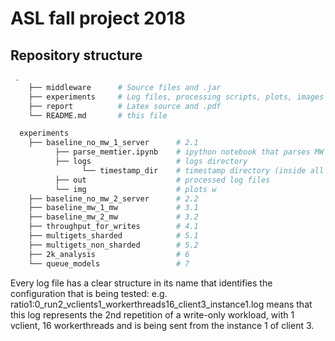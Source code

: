 # ASL fall project 2018

## Repository structure
```bash
 .
    ├── middleware      # Source files and .jar
    ├── experiments     # Log files, processing scripts, plots, images
    ├── report          # Latex source and .pdf
    └── README.md       # this file

  experiments
    ├── baseline_no_mw_1_server      # 2.1
          ├── parse_memtier.ipynb    # ipython notebook that parses MW e client logs
          ├── logs                   # logs directory
                └── timestamp_dir    # timestamp directory (inside all logs and configs)
          ├── out                    # processed log files
          └── img                    # plots w
    ├── baseline_no_mw_2_server      # 2.2
    ├── baseline_mw_1_mw             # 3.1
    ├── baseline_mw_2_mw             # 3.2
    ├── throughput_for_writes        # 4.1
    ├── multigets_sharded            # 5.1
    ├── multigets_non_sharded        # 5.2
    ├── 2k_analysis                  # 6
    └── queue_models                 # 7
```
Every log file has a clear structure in its name that identifies the configuration that is being tested:
e.g. ratio1:0_run2_vclients1_workerthreads16_client3_instance1.log 
means that this log represents the 2nd repetition of a write-only workload, with 1 vclient, 16 workerthreads and is being sent from the instance 1 of client 3.

